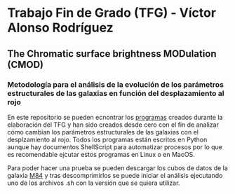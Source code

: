 # Trabajo Fin de Grado (TFG) - Víctor Alonso Rodríguez
## The Chromatic surface brightness MODulation (CMOD)
### Metodología para el análisis de la evolución de los parámetros estructurales de las galaxias en función del desplazamiento al rojo

En este repositorio se pueden ecnontrar los [programas](https://github.com/victoralonsorodriguez/TFG/tree/main/Programas_creados) creados durante la elaboración del TFG y han sido creados desde cero con el fin de analizar cómo cambian los parámetros estructurales de las galaxias con el desplzamiento al rojo. Todos los programas están escritos en Python aunque hay documentos ShellScript para automatizar procesos por lo que es recomendable ejcutar estos programas en Linux o en MacOS.

Para poder hacer una prueba se pueden descargar los cubos de datos de la galaxia [M84](https://github.com/victoralonsorodriguez/TFG/tree/main/M84_PSF_large_V5) y tras descomprimirlos se puede iniciar el análisis ejecutando uno de los archivos .sh con la versión que se quiera utilizar. 

